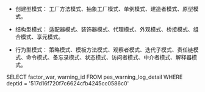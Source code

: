 

+ 创建型模式： 工厂方法模式、抽象工厂模式、单例模式、建造者模式、原型模式。

+ 结构型模式： 适配器模式、装饰器模式、代理模式、外观模式、桥接模式、组合模式、享元模式。

+ 行为型模式： 策略模式、模板方法模式、观察者模式、迭代子模式、责任链模式、命令模式、备忘录模式、状态模式、访问者模式、中介者模式、解释器模式。








SELECT
			factor_war,
			warning_id
		FROM
			pes_warning_log_detail
		WHERE
			deptid = '517d16f720f7c6624cfb4245cc0586c0'
			
			